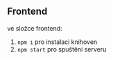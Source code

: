 ## **Frontend**
ve složce frontend:
1. `npm i` pro instalaci knihoven
2. `npm start` pro spuštění serveru

[//]: # (## **Backend**)

[//]: # (ve složce backend:)

[//]: # (1. `sh gradlew`)

[//]: # (1. `sh gradlew bootRun`)

[//]: # ()
[//]: # (### Prerequisities)

[//]: # (On Debian-like server)

[//]: # (`apt install git default-jre mariadb-server`)

[//]: # ()
